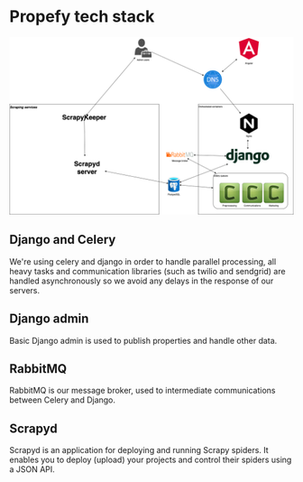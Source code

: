 # Propefy tech stack
![Portainer update example](docs/propefy_stack.png "Propefy stack")

## Django and Celery
We're using celery and django in order to handle parallel processing, all heavy tasks and communication libraries (such as twilio and sendgrid) are handled asynchronously so we avoid any delays in the response of our servers.

## Django admin
Basic Django admin is used to publish properties and handle other data.

## RabbitMQ
RabbitMQ is our message broker, used to intermediate communications between Celery and Django.

## Scrapyd
Scrapyd is an application for deploying and running Scrapy spiders. It enables you to deploy (upload) your projects and control their spiders using a JSON API.


